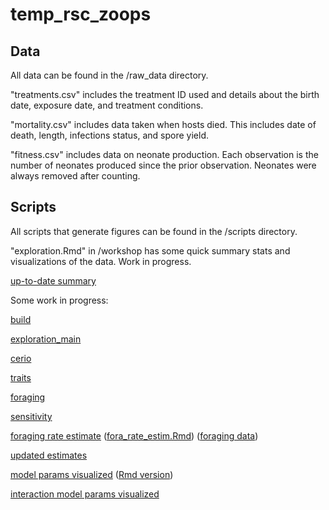 # temp_rsc_zoops

## Data

All data can be found in the /raw_data directory.

"treatments.csv" includes the treatment ID used and details about the birth date, exposure date, and treatment conditions.

"mortality.csv" includes data taken when hosts died. This includes date of death, length, infections status, and spore yield.

"fitness.csv" includes data on neonate production. Each observation is the number of neonates produced since the prior observation. Neonates were always removed after counting. 

## Scripts

All scripts that generate figures can be found in the /scripts directory.

"exploration.Rmd" in /workshop has some quick summary stats and visualizations of the data. Work in progress.


[up-to-date summary](/summary_.html) 


Some work in progress:



[build](/build.html)

[exploration_main](/workshop/exploration_main.html)

[cerio](/workshop/cerio.html)

[traits](/workshop/traits.html)

[foraging](/workshop/foraging.html)

[sensitivity](/workshop/sensitivity.html)

[foraging rate estimate](/fora_rate_estim.html) 
([fora_rate_estim.Rmd](/fora_rate_estim.Rmd)) 
([foraging data](/processed_data/foraging_raw.rds))

[updated estimates](/new_estimates.html)

[model params visualized](/model_fits_viz.html)
([Rmd version](/model_fits_viz.Rmd))


[interaction model params visualized](/model_fits_viz_interaction.html)

<br/>
<br/>
<br/>
<br/>
